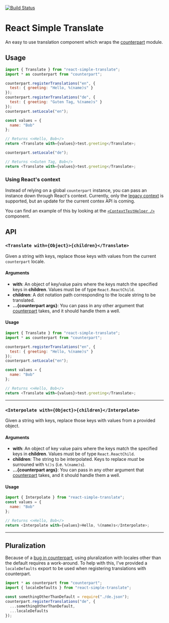 [![Build Status](https://travis-ci.com/kwhitaker/react-simple-translate.svg?branch=master)](https://travis-ci.com/kwhitaker/react-simple-translate)

# React Simple Translate

An easy to use translation component which wraps the [counterpart](https://github.com/martinandert/counterpart/) module.

## Usage

```javascript
import { Translate } from "react-simple-translate";
import * as counterpart from "counterpart";

counterpart.registerTranslations("en", {
  test: { greeting: "Hello, %(name)s" }
});
counterpart.registerTranslations("de", {
  test: { greeting: "Guten Tag, %(name)s" }
});
counterpart.setLocale("en");

const values = {
  name: "Bob"
};

// Returns <>Hello, Bob</>
return <Translate with={values}>test.greeting</Translate>;

counterpart.setLocale("de");

// Returns <>Guten Tag, Bob</>
return <Translate with={values}>test.greeting</Translate>;
```

### Using React's context

Instead of relying on a global `counterpart` instance, you can pass
an instance down through React's context. Currently, only the [legacy context](https://reactjs.org/docs/legacy-context.html) is supported, but an update for the current contex API is coming.

You can find an example of this by looking at the [`<ContextTestHelper />`](https://github.com/kwhitaker/react-simple-translate/blob/master/src/translate/context-test-helper.tsx) component.

## API

### `<Translate with={Object}>{children}</Translate>`

Given a string with keys, replace those keys with values from the current `counterpart` locale.

#### Arguments

- **with**: An object of key/value pairs where the keys match the specified keys in **children**. Values must be of type `React.ReactChild`.
- **children**: A dot notation path corresponding to the locale string to be translated.
- **...{counterpart args}**: You can pass in any other argument that [counterpart](https://github.com/martinandert/counterpart/) takes, and it should handle them a well.

#### Usage

```javascript
import { Translate } from "react-simple-translate";
import * as counterpart from "counterpart";

counterpart.registerTranslations("en", {
  test: { greeting: "Hello, %(name)s" }
});
counterpart.setLocale("en");

const values = {
  name: "Bob"
};

// Returns <>Hello, Bob</>
return <Translate with={values}>test.greeting</Translate>;
```

---

### `<Interpolate with={Object}>{children}</Interpolate>`

Given a string with keys, replace those keys with values from a provided object.

#### Arguments

- **with**: An object of key value pairs where the keys match the specified keys in **children**. Values must be of type `React.ReactChild`.
- **children**: The string to be interpolated. Keys to replace _must_ be surrouned with `%()s` (i.e. `%(name)s`).
- **...{counterpart args}**: You can pass in any other argument that [counterpart](https://github.com/martinandert/counterpart/) takes, and it should handle them a well.

#### Usage

```javascript
import { Interpolate } from "react-simple-translate";
const values = {
  name: "Bob"
};

// Returns <>Hello, Bob</>
return <Interpolate with={values}>Hello, %(name)s</Interpolate>;
```

---

## Pluralization

Because of a [bug in counterpart](https://github.com/martinandert/counterpart/issues/12), using
pluralization with locales other than the default requires a work-around. To help with this, I've
provided a `localeDefaults` export to be used when registering translations with counterpart.

```javascript
import * as counterpart from "counterpart";
import { localeDefaults } from "react-simple-translate";

const somethingOtherThanDefault = require("./de.json");
counterpart.registerTranslations("de", {
  ...somethingOtherThanDefault,
  ...localeDefaults
});
```
